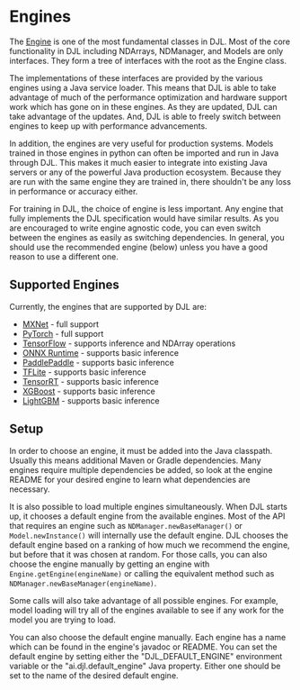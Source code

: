 # Engines

The [Engine](https://javadoc.io/doc/ai.djl/api/latest/ai/djl/engine/Engine.html) is one of
the most fundamental classes in DJL. Most of the core functionality in DJL including NDArrays,
NDManager, and Models are only interfaces. They form a tree of interfaces with the root as the Engine class.

The implementations of these interfaces are provided by the various engines using a Java service
loader. This means that DJL is able to take advantage of much of the performance optimization and
hardware support work which has gone on in these engines. As they are updated, DJL can take
advantage of the updates. And, DJL is able to freely switch between engines to keep up with
performance advancements.

In addition, the engines are very useful for production systems. Models trained in those engines
in python can often be imported and run in Java through DJL. This makes it much easier to integrate
into existing Java servers or any of the powerful Java production ecosystem. Because they are run
with the same engine they are trained in, there shouldn't be any loss in performance or accuracy
either.

For training in DJL, the choice of engine is less important. Any engine that fully implements
the DJL specification would have similar results. As you are encouraged to write engine agnostic
code, you can even switch between the engines as easily as switching dependencies. In general,
you should use the recommended engine (below) unless you have a good reason to use a different one.

## Supported Engines

Currently, the engines that are supported by DJL are:

- [MXNet](../engines/mxnet/README.md) - full support
- [PyTorch](../engines/pytorch/README.md) - full support
- [TensorFlow](../engines/tensorflow/README.md) - supports inference and NDArray operations
- [ONNX Runtime](../engines/onnxruntime/onnxruntime-engine/README.md) - supports basic inference
- [PaddlePaddle](../engines/paddlepaddle/README.md) - supports basic inference
- [TFLite](../engines/tflite/tflite-engine/README.md) - supports basic inference
- [TensorRT](../engines/tensorrt/README.md) - supports basic inference
- [XGBoost](../engines/ml/xgboost/README.md) - supports basic inference
- [LightGBM](../engines/ml/lightgbm/README.md) - supports basic inference

## Setup

In order to choose an engine, it must be added into the Java classpath. Usually this means
additional Maven or Gradle dependencies. Many engines require multiple dependencies be added,
so look at the engine README for your desired engine to learn what dependencies are necessary.

It is also possible to load multiple engines simultaneously. When DJL starts up, it chooses a
default engine from the available engines. Most of the API that requires an engine such as
`NDManager.newBaseManager()` or `Model.newInstance()` will internally use the default engine.
DJL chooses the default engine based on a ranking of how much we recommend the engine, but before
that it was chosen at random. For those calls, you can also choose the engine manually by getting
an engine with `Engine.getEngine(engineName)` or calling the equivalent method such as
`NDManager.newBaseManager(engineName)`.

Some calls will also take advantage of all possible engines. For example, model loading will try
all of the engines available to see if any work for the model you are trying to load.

You can also choose the default engine manually. Each engine has a name which can be found in the
engine's javadoc or README. You can set the default engine by setting either the 
"DJL_DEFAULT_ENGINE" environment variable or the "ai.djl.default_engine" Java property. 
Either one should be set to the name of the desired default engine.
